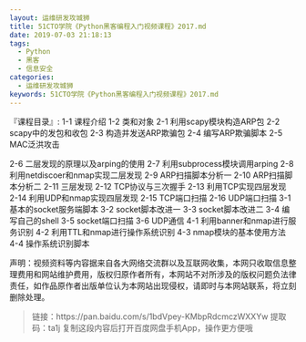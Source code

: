 ```yaml
---
layout: 运维研发攻城狮
title: 51CTO学院《Python黑客编程入门视频课程》2017.md
date: 2019-07-03 21:18:13
tags:
  - Python
  - 黑客
  - 信息安全
categories:
  - 运维研发攻城狮
keywords: 51CTO学院《Python黑客编程入门视频课程》2017.md
---
```

『课程目录』: 
1-1 课程介绍
1-2 类和对象
2-1 利用scapy模块构造ARP包
2-2 scapy中的发包和收包
2-3 构造并发送ARP欺骗包
2-4 编写ARP欺骗脚本
2-5 MAC泛洪攻击
<!-- more -->
2-6 二层发现的原理以及arping的使用
2-7 利用subprocess模块调用arping
2-8 利用netdiscoer和nmap实现二层发现
2-9 ARP扫描脚本分析一
2-10 ARP扫描脚本分析二
2-11 三层发现
2-12 TCP协议与三次握手
2-13 利用TCP实现四层发现
2-14 利用UDP和nmap实现四层发现
2-15 TCP端口扫描
2-16 UDP端口扫描
3-1 基本的socket服务端脚本
3-2 socket脚本改进一
3-3 socket脚本改进二
3-4 编写自己的shell
3-5 socket端口扫描
3-6 UDP通信
4-1 利用banner和nmap进行服务识别
4-2 利用TTL和nmap进行操作系统识别
4-3 nmap模块的基本使用方法
4-4 操作系统识别脚本
<div class="post-copyright">
    <div class="post-copyright__author">
      <span class="post-copyright-meta">声明：视频资料等内容据来自各大网络交流群以及互联网收集，本网只收取信息整理费用和网站维护费用，版权归原作者所有，本网站不对所涉及的版权问题负法律责任，如作品原作者出版单位认为本网站出现侵权，请即时与本网站联系，将立刻删除处理。 </span>
    </div>
</div>

<blockquote class="blockquote-center">
链接：https://pan.baidu.com/s/1bdVpey-KMbpRdcmczWXXYw 
提取码：ta1j 
复制这段内容后打开百度网盘手机App，操作更方便哦
</blockquote>

